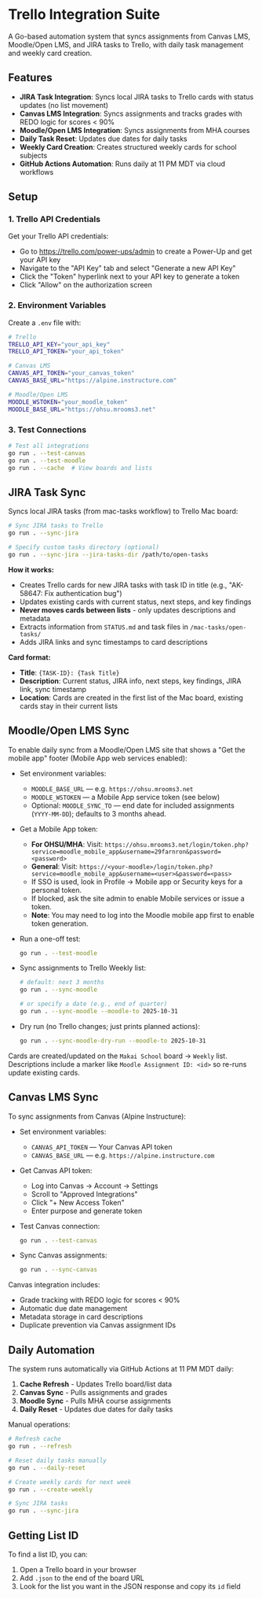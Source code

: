 # Trello Integration Suite

A Go-based automation system that syncs assignments from Canvas LMS, Moodle/Open LMS, and JIRA tasks to Trello, with daily task management and weekly card creation.

## Features

- **JIRA Task Integration**: Syncs local JIRA tasks to Trello cards with status updates (no list movement)
- **Canvas LMS Integration**: Syncs assignments and tracks grades with REDO logic for scores < 90%
- **Moodle/Open LMS Integration**: Syncs assignments from MHA courses
- **Daily Task Reset**: Updates due dates for daily tasks
- **Weekly Card Creation**: Creates structured weekly cards for school subjects
- **GitHub Actions Automation**: Runs daily at 11 PM MDT via cloud workflows

## Setup

### 1. Trello API Credentials

Get your Trello API credentials:
- Go to https://trello.com/power-ups/admin to create a Power-Up and get your API key
- Navigate to the "API Key" tab and select "Generate a new API Key"
- Click the "Token" hyperlink next to your API key to generate a token
- Click "Allow" on the authorization screen

### 2. Environment Variables

Create a `.env` file with:
```bash
# Trello
TRELLO_API_KEY="your_api_key"
TRELLO_API_TOKEN="your_api_token"

# Canvas LMS
CANVAS_API_TOKEN="your_canvas_token"
CANVAS_BASE_URL="https://alpine.instructure.com"

# Moodle/Open LMS
MOODLE_WSTOKEN="your_moodle_token"
MOODLE_BASE_URL="https://ohsu.mrooms3.net"
```

### 3. Test Connections

```bash
# Test all integrations
go run . --test-canvas
go run . --test-moodle
go run . --cache  # View boards and lists
```

## JIRA Task Sync

Syncs local JIRA tasks (from mac-tasks workflow) to Trello Mac board:

```bash
# Sync JIRA tasks to Trello
go run . --sync-jira

# Specify custom tasks directory (optional)
go run . --sync-jira --jira-tasks-dir /path/to/open-tasks
```

**How it works:**
- Creates Trello cards for new JIRA tasks with task ID in title (e.g., "AK-58647: Fix authentication bug")
- Updates existing cards with current status, next steps, and key findings
- **Never moves cards between lists** - only updates descriptions and metadata
- Extracts information from `STATUS.md` and task files in `/mac-tasks/open-tasks/`
- Adds JIRA links and sync timestamps to card descriptions

**Card format:**
- **Title**: `{TASK-ID}: {Task Title}`
- **Description**: Current status, JIRA info, next steps, key findings, JIRA link, sync timestamp
- **Location**: Cards are created in the first list of the Mac board, existing cards stay in their current lists

## Moodle/Open LMS Sync

To enable daily sync from a Moodle/Open LMS site that shows a "Get the mobile app" footer (Mobile App web services enabled):

- Set environment variables:
  - `MOODLE_BASE_URL` — e.g. `https://ohsu.mrooms3.net`
  - `MOODLE_WSTOKEN` — a Mobile App service token (see below)
  - Optional: `MOODLE_SYNC_TO` — end date for included assignments (`YYYY-MM-DD`); defaults to 3 months ahead.

- Get a Mobile App token:
  - **For OHSU/MHA**: Visit: `https://ohsu.mrooms3.net/login/token.php?service=moodle_mobile_app&username=29farnron&password=<password>`
  - **General**: Visit: `https://<your-moodle>/login/token.php?service=moodle_mobile_app&username=<user>&password=<pass>`
  - If SSO is used, look in Profile → Mobile app or Security keys for a personal token.
  - If blocked, ask the site admin to enable Mobile services or issue a token.
  - **Note**: You may need to log into the Moodle mobile app first to enable token generation.

- Run a one-off test:
  ```bash
  go run . --test-moodle
  ```

- Sync assignments to Trello Weekly list:
  ```bash
  # default: next 3 months
  go run . --sync-moodle

  # or specify a date (e.g., end of quarter)
  go run . --sync-moodle --moodle-to 2025-10-31
  ```

- Dry run (no Trello changes; just prints planned actions):
  ```bash
  go run . --sync-moodle-dry-run --moodle-to 2025-10-31
  ```

Cards are created/updated on the `Makai School` board → `Weekly` list. Descriptions include a marker like `Moodle Assignment ID: <id>` so re-runs update existing cards.

## Canvas LMS Sync

To sync assignments from Canvas (Alpine Instructure):

- Set environment variables:
  - `CANVAS_API_TOKEN` — Your Canvas API token
  - `CANVAS_BASE_URL` — e.g. `https://alpine.instructure.com`

- Get Canvas API token:
  - Log into Canvas → Account → Settings
  - Scroll to "Approved Integrations"
  - Click "+ New Access Token"
  - Enter purpose and generate token

- Test Canvas connection:
  ```bash
  go run . --test-canvas
  ```

- Sync Canvas assignments:
  ```bash
  go run . --sync-canvas
  ```

Canvas integration includes:
- Grade tracking with REDO logic for scores < 90%
- Automatic due date management
- Metadata storage in card descriptions
- Duplicate prevention via Canvas assignment IDs

## Daily Automation

The system runs automatically via GitHub Actions at 11 PM MDT daily:

1. **Cache Refresh** - Updates Trello board/list data
2. **Canvas Sync** - Pulls assignments and grades
3. **Moodle Sync** - Pulls MHA course assignments
4. **Daily Reset** - Updates due dates for daily tasks

Manual operations:
```bash
# Refresh cache
go run . --refresh

# Reset daily tasks manually
go run . --daily-reset

# Create weekly cards for next week
go run . --create-weekly

# Sync JIRA tasks
go run . --sync-jira
```

## Getting List ID

To find a list ID, you can:
1. Open a Trello board in your browser
2. Add `.json` to the end of the board URL
3. Look for the list you want in the JSON response and copy its `id` field
